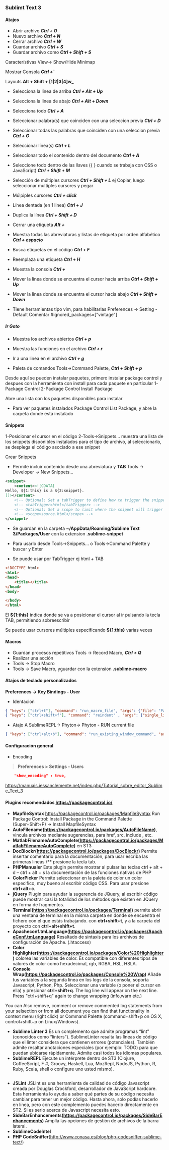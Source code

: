 ### Sublimt Text 3

#### Atajos

- Abrir archivo **_Ctrl + O_**
- Nuevo archivo **_Ctrl + N_**
- Cerrar archivo **_Ctrl + W_**
- Guardar archivo **_Ctrl + S_**
- Guardar archivo como **_Ctrl + Shift + S_**

Característivas
View-> Show/Hide Minimap

Mostrar Consola **_Ctrl +\`_**

Layouts **Alt + Shift + [1|2|3|4]w_**

- Selecciona la linea de arriba **_Ctrl + Alt + Up_** 
- Selecciona la linea de abajo **_Ctrl + Alt + Down_**
- Selecciona todo **_Ctrl + A_**
- Seleccionar palabra(s) que coinciden con una seleccion previa **_Ctrl + D_**
- Seleccionar todas las palabras que coinciden con una seleccion previa **_Ctrl + G_**
- Seleccionar línea(s) **_Ctrl + L_**
- Seleccionar todo el contenido dentro del documento **_Ctrl + A_**
- Seleccione todo dentro de las llaves ({ } cuando se trabaja con CSS o JavaScript) **_Ctrl + Shift + M_**

- Selección de múltiples cursores **_Ctrl + Shift + L_**
ej Copiar, luego seleccionar multiples cursores y pegar

- Múlpiples cursores **_Ctrl + click_**
- Línea dentada (en 1 linea) **_Ctrl + J_** 
- Duplica la línea **_Ctrl + Shift + D_**
- Cerrar una etiqueta **_Alt +_**
- Muestra todas las abreviaturas y listas de etiqueta por orden alfabético **_Ctrl + espacio_**

- Busca etiquetas en el código **_Ctrl + F_**
- Reemplaza una etiqueta **_Ctrl + H_**
- Muestra la consola **_Ctrl +_**

- Mover la linea donde se encuentra el cursor hacia arriba **_Ctrl + Shift + Up_**
- Mover la linea donde se encuentra el cursor hacia abajo **_Ctrl + Shift + Down_**


- Tiene herramientas tipo vim, para habilitarlas
Preferences -> Setting - Default
Comentar #ignored_packages=["vintage"]


##### Ir Goto
- Muestra los archivos abiertos **_Ctrl + p_**
- Muestra las funciones en el archivo **_Ctrl + r_**
- Ir a una linea en el archivo **_Ctrl + g_**

- Paleta de comandos
Tools->Command Palette, **_Ctrl + Shift + p_**

Desde aquí se pueden instalar paquetes, primero instalar package control y despues con la herramienta con install para cada paquete en particular
1-Package Control
2-Package Control Install Package

Abre una lista con los paquetes disponibles para instalar

- Para ver paquetes instalados
Package Control List Package, y abre la carpeta donde está instalado

#### Snippets
1-Posicionar el cursor en el código
2-Tools->Snippets... muestra una lista de los snippets disponibles instalados para el tipo de archivo, al seleccionarlo, se desplega el código asociado a ese snippet

Crear Snippets
- Permite incluir contenido desde una abreviatura y **TAB**
Tools -> Developer -> New Snippets...
```xml
<snippet>
	<content><![CDATA[
Hello, ${1:this} is a ${2:snippet}.
]]></content>
	<!-- Optional: Set a tabTrigger to define how to trigger the snippet -->
	<!-- <tabTrigger>html</tabTrigger> -->
	<!-- Optional: Set a scope to limit where the snippet will trigger ej tiene alcance solo en archivos html-->
	<!-- <scope>source.html</scope> -->
</snippet>
```
- Se guardan en la carpeta **~/AppData/Roaming/Sublime Text 3/Packages/User** con la extension **.sublime-snippet**
- Para usarlo desde Tools->Snippets... o Tools->Command Palette y buscar y Enter

- Se puede usar por TabTrigger
ej html + TAB
```html
<!DOCTYPE html>
<html>
<head>
	<title></title>
</head>
<body>

</body>
</html>
```

El **${1:this}** indica donde se va a posicionar el cursor al ir pulsando la tecla TAB, permitiendo sobreescribir

Se puede usar cursores múltiples especificando **${1:this}** varias veces


#### Macros
- Guardan procesos repetitivos
Tools -> Record Macro, **_Ctrl + Q_**
- Realizar una acción
- Tools -> Stop Macro
- Tools -> Save Macro, yguardar con la extension **.sublime-macro**


#### Atajos de teclado personalizados
**Preferences -> Key Bindings - User**

- Identacion
```json
{ "keys": ["ctrl+t"], "command": "run_macro_file", "args": {"file": "Packages/User/convert_tabs_to_spaces.sublime-macro"} },
{ "keys": ["ctrl+shift+f"], "command": "reindent" , "args": {"single_line": false}}
```

- Atajo A SublimeREPL-> Phyton-> Phyton - RUN current file
```json
{ "keys": ["ctrl+alt+b"], "command": "run_existing_window_command", "args":{"id": "repl_python_run","file": "config/Python/Main.sublime-menu"}}
```

#### Configuración general

- Encoding
> **Preferences > Settings - Users**
```json
	"show_encoding" : true,
```



<https://manuais.iessanclemente.net/index.php/Tutorial_sobre_editor_Sublime_Text_3>
#### Plugins recomendados <https://packagecontrol.io/>
- **MapfileSyntax** <https://packagecontrol.io/packages/MapfileSyntax>
Run Package Control: Install Package in the Command Palette (Super+Shift+P) -> Install MapfileSyntax
- **AutoFilename(https://packagecontrol.io/packages/AutoFileName)**, vincula archivos mediante sugerencias, para href, src, include , etc.
- **MatlabFilenameAutoComplete(https://packagecontrol.io/packages/MatlabFilenameAutoComplete)** en ST3
- **DocBlockr(https://packagecontrol.io/packages/DocBlockr)** 
Permite insertar comentario para la documentación, para usar escriba las primeras lineas  /** presione la tecla tab.
- **PHPManualer** 
Este plugin permite mostrar al pulsar las teclas ctrl + alt + d – ctrl + alt + s la documentación de las funciones nativas de PHP
- **ColorPicker** 
Permite seleccionar en la paleta de color un color especifico, muy bueno al escribir código CSS. Para usar presione **ctrl+alt+c**.
- **jQuery** 
Plugin para ayudar la sugerencia de JQuery, al escribir código puede mostrar casi la totalidad de los métodos que existen en JQuery en forma de fragmentos.
- **Terminal(https://packagecontrol.io/packages/Terminal)** permite abrir una ventana de terminal en la misma carpeta en donde se encuentra el fichero con el que estás trabajando.
con **ctrl+shift+t**, y a la carpeta del proyecto con **ctrl+alt+shift+t**.
- **Apacheconf.tmLanguage(https://packagecontrol.io/packages/ApacheConf.tmLanguage)** 
Resaltado de sintaxis para los archivos de configuración de Apache. (.htaccess)
- **Color Highlighter(https://packagecontrol.io/packages/Color%20Highlighter)** colorea las variables de color. Es compatible con diferentes tipos de valores de color como hexadecimal, rgb, RGBA, HSL, HSLA.
- **Console Wrap(https://packagecontrol.io/packages/Console%20Wrap)** Añade tus variables a la segunda línea en los logs de la consola, soporta Javascript, Python, Php. 
Seleccionar una variable (o poner el cursor en ella) y presionar **ctrl+shift+q**. The log line will appear on the next line. Press "ctrl+shift+q" again to change wrapping (info,warn etc.)

You can Also remove, comment or remove commented log statements from your selsection or from all document you can find that functionality in context menu (right click) or Command Palette (command+shift+p on OS X, control+shift+p on Linux/Windows).
- **Sublime Linter 3** Es un complemento que admite programas “lint” (conocidos como “linters”). SublimeLinter resalta las líneas de código que el linter considera que contienen errores (potenciales). También admite resaltar anotaciones especiales (por ejemplo: TODO) para que puedan ubicarse rápidamente. Admite casi todos los idiomas populares.
- **SublimeREPL** 
Ejecute un intérprete dentro de ST3 (Clojure, CoffeeScript, F #, Groovy, Haskell, Lua, MozRepl, NodeJS, Python, R, Ruby, Scala, shell o configure uno usted mismo).
```json

```

- **JSLint** 
JSLint es una herramienta de calidad de código Javascript creada por Douglas Crockford, desarrollador de JavaScript hardcore. Esta herramienta lo ayuda a saber qué partes de su código necesita cambiar para tener un mejor código. Hasta ahora, solo podías hacerlo en línea, pero con este complemento puedes hacerlo directamente en ST2. Si es serio acerca de Javascript necesita esto.
- **SideBarEnhancements(https://packagecontrol.io/packages/SideBarEnhancements)** Amplía las opciones de gestión de archivos de la barra lateral.
- **SublimeCodeIntel**
- **PHP CodeSniffer**(http://www.conasa.es/blog/php-codesniffer-sublime-text/)
